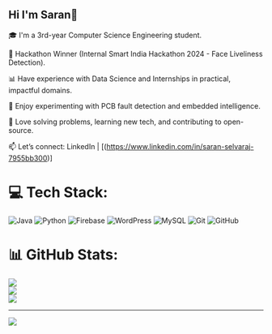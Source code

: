 ## Hi I'm Saran👋

🎓 I'm a 3rd-year Computer Science Engineering student.

🧠 Hackathon Winner (Internal Smart India Hackathon 2024 - Face Liveliness Detection).

📊 Have experience with Data Science and Internships in practical, impactful domains.

🧪 Enjoy experimenting with PCB fault detection and embedded intelligence.

🧩 Love solving problems, learning new tech, and contributing to open-source.

📫 Let’s connect: LinkedIn | [(https://www.linkedin.com/in/saran-selvaraj-7955bb300)]


# 💻 Tech Stack:
![Java](https://img.shields.io/badge/java-%23ED8B00.svg?style=for-the-badge&logo=openjdk&logoColor=white) ![Python](https://img.shields.io/badge/python-3670A0?style=for-the-badge&logo=python&logoColor=ffdd54) ![Firebase](https://img.shields.io/badge/firebase-%23039BE5.svg?style=for-the-badge&logo=firebase) ![WordPress](https://img.shields.io/badge/WordPress-%23117AC9.svg?style=for-the-badge&logo=WordPress&logoColor=white) ![MySQL](https://img.shields.io/badge/mysql-4479A1.svg?style=for-the-badge&logo=mysql&logoColor=white) ![Git](https://img.shields.io/badge/git-%23F05033.svg?style=for-the-badge&logo=git&logoColor=white) ![GitHub](https://img.shields.io/badge/github-%23121011.svg?style=for-the-badge&logo=github&logoColor=white)
# 📊 GitHub Stats:
![](https://github-readme-stats.vercel.app/api?username=SaranSelva18&theme=merko&hide_border=false&include_all_commits=false&count_private=false)<br/>
![](https://nirzak-streak-stats.vercel.app/?user=SaranSelva18&theme=merko&hide_border=false)<br/>
![](https://github-readme-stats.vercel.app/api/top-langs/?username=SaranSelva18&theme=merko&hide_border=false&include_all_commits=false&count_private=false&layout=compact)

---
[![](https://visitcount.itsvg.in/api?id=SaranSelva18&icon=0&color=0)](https://visitcount.itsvg.in)

<!-- Proudly created with GPRM ( https://gprm.itsvg.in ) -->

